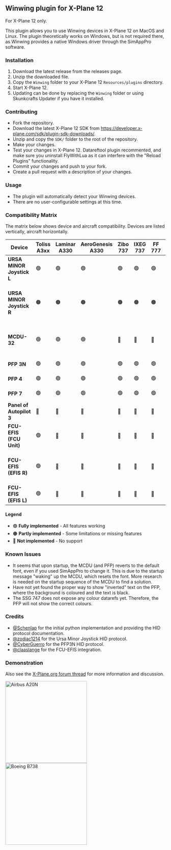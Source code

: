 ## Winwing plugin for X-Plane 12

For X-Plane 12 only.

This plugin allows you to use Winwing devices in X-Plane 12 on MacOS and Linux.
The plugin theoretically works on Windows, but is not required there, as Winwing provides a native Windows driver through the SimAppPro software.

### Installation

1. Download the latest release from the releases page.
2. Unzip the downloaded file.
3. Copy the `Winwing` folder to your X-Plane 12 `Resources/plugins` directory.
4. Start X-Plane 12.
5. Updating can be done by replacing the `Winwing` folder or using Skunkcrafts Updater if you have it installed.

### Contributing

- Fork the repository.
- Download the latest X-Plane 12 SDK from https://developer.x-plane.com/sdk/plugin-sdk-downloads/.
- Unzip and copy the `SDK/` folder to the root of the repository.
- Make your changes.
- Test your changes in X-Plane 12. Datareftool plugin recommented, and make sure you uninstall FlyWithLua as it can interfere with the "Reload Plugins" functionality.
- Commit your changes and push to your fork.
- Create a pull request with a description of your changes.

### Usage

- The plugin will automatically detect your Winwing devices.
- There are no user-configurable settings at this time.

### Compatibility Matrix

The matrix below shows device and aircraft compatibility. Devices are listed vertically, aircraft horizontally.

| Device                    | Toliss A3xx | Laminar A330 | AeroGenesis A330 | Zibo 737 | IXEG 737 | FF 777 | SSG 747 | Notes                                                                |
| ------------------------- | ----------- | ------------ | ---------------- | -------- | -------- | ------ | ------- | -------------------------------------------------------------------- |
| **URSA MINOR Joystick L** | 🟢          | 🟢           | 🟢               | 🟢       | 🟢       | 🟢     | 🟢      | Fully implemented                                                    |
| **URSA MINOR Joystick R** | 🟠          | 🟠           | 🟠               | 🟠       | 🟠       | 🟠     | 🟠      | Missing USB product ID - please open an issue if you own this device |
| **MCDU-32**               | 🟢          | 🟢           | 🟢               | 🔴       | 🔴       | 🔴     | 🔴      | FF777: Need FMC button info, SSG: Dual FMC                           |
| **PFP 3N**                | 🟢          | 🟢           | 🟢               | 🟢       | 🟢       | 🟢     | 🟠      | Fully implemented                                                    |
| **PFP 4**                 | 🟢          | 🟢           | 🟢               | 🟢       | 🟢       | 🟢     | 🟠      | Fully implemented                                                    |
| **PFP 7**                 | 🟢          | 🟢           | 🟢               | 🟢       | 🟢       | 🟢     | 🟠      | Fully implemented                                                    |
| **Panel of Autopilot 3**  | 🔴          | 🔴           | 🔴               | 🔴       | 🔴       | 🔴     | 🔴      | Not implemented                                                      |
| **FCU-EFIS (FCU Unit)**   | 🟢          | 🔴           | 🔴               | 🔴       | 🔴       | 🔴     | 🔴      | Fully implemented for Toliss                                         |
| **FCU-EFIS (EFIS R)**     | 🟢          | 🔴           | 🔴               | 🔴       | 🔴       | 🔴     | 🔴      | Fully implemented for Toliss - but not tested                        |
| **FCU-EFIS (EFIS L)**     | 🟢          | 🔴           | 🔴               | 🔴       | 🔴       | 🔴     | 🔴      | Fully implemented for Toliss                                         |

#### Legend

- 🟢 **Fully implemented** - All features working
- 🟠 **Partly implemented** - Some limitations or missing features
- 🔴 **Not implemented** - No support

### Known Issues

- It seems that upon startup, the MCDU (and PFP) reverts to the default font, even if you used SimAppPro to change it. This is due to the startup message "waking" up the MCDU, which resets the font. More research is needed on the startup sequence of the MCDU to find a solution.
- Have not yet found the proper way to show "inverted" text on the PFP, where the background is coloured and the text is black.
- The SSG 747 does not expose any colour datarefs yet. Therefore, the PFP will not show the correct colours.

### Credits

- [@Schenlap](https://github.com/schenlap) for the initial python implementation and providing the HID protocol documentation.
- [@zodiac1214](https://github.com/zodiac1214) for the Ursa Minor Joystick HID protocol.
- [@CyberGuerro](https://github.com/cyberguerro) for the PFP3N HID protocol.
- [@claaslange](https://github.com/claaslange) for the FCU-EFIS integration.

### Demonstration

Also see the [X-Plane.org forum thread](https://forums.x-plane.org/files/file/95987-winwing-plugin-for-x-plane-12-mac-linux-windows/) for more information and discussion.

<img src="https://github.com/user-attachments/assets/75d4e3e0-af9e-488f-bd5e-2d834bea110d" alt="Airbus A20N" width="256" />
<img src="https://github.com/user-attachments/assets/8f5750e2-f913-479a-9f7a-6e3d6c31382d" alt="Boeing B738" width="256" />
